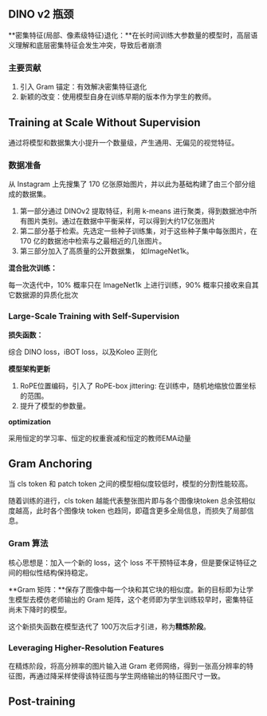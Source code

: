 ## DINO v2 瓶颈

**密集特征(局部、像素级特征)退化：**在长时间训练大参数量的模型时，高层语义理解和底层密集特征会发生冲突，导致后者崩溃

### 主要贡献

1. 引入 Gram 锚定：有效解决密集特征退化
2. 新颖的改变：使用模型自身在训练早期的版本作为学生的教师。

## Training at Scale Without Supervision

通过将模型和数据集大小提升一个数量级，产生通用、无偏见的视觉特征。

### 数据准备

从 Instagram 上先搜集了 170 亿张原始图片，并以此为基础构建了由三个部分组成的数据集。

1. 第一部分通过 DINOv2 提取特征，利用 k-means 进行聚类，得到数据池中所有图片类别。通过在数据中平衡采样，可以得到大约17亿张图片
2. 第二部分基于检索。先选定一些种子训练集，对于这些种子集中每张图片，在 170 亿的数据池中检索与之最相近的几张图片。
3. 第三部分加入了高质量的公开数据集， 如ImageNet1k。

**混合批次训练：**

每一次迭代中，10% 概率只在 ImageNet1k 上进行训练，90% 概率只接收来自其它数据源的异质化批次

### Large-Scale Training with Self-Supervision

**损失函数：**

综合 DINO loss，iBOT loss，以及Koleo 正则化

**模型架构更新**

1. RoPE位置编码，引入了 RoPE-box jittering: 在训练中，随机地缩放位置坐标的范围。
2. 提升了模型的参数量。

**optimization**

采用恒定的学习率、恒定的权重衰减和恒定的教师EMA动量

## Gram Anchoring

当 cls token 和 patch token 之间的模型相似度较低时，模型的分割性能较高。

随着训练的进行，cls token 越能代表整张图片即与各个图像块token 总余弦相似度越高，此时各个图像块 token 也趋同，即蕴含更多全局信息，而损失了局部信息。

### Gram 算法

核心思想是：加入一个新的 loss，这个 loss 不干预特征本身，但是要保证特征之间的相似性结构保持稳定。

**Gram 矩阵：**保存了图像中每一个块和其它块的相似度。新的目标即为让学生模型去模仿老师输出的 Gram 矩阵，这个老师即为学生训练较早时，密集特征尚未下降时的模型。

这个新损失函数在模型迭代了 100万次后才引进，称为**精炼阶段**。

### Leveraging Higher-Resolution Features

在精炼阶段，将高分辨率的图片输入进 Gram 老师网络，得到一张高分辨率的特征图，再通过降采样使得该特征图与学生网络输出的特征图尺寸一致。

## Post-training
